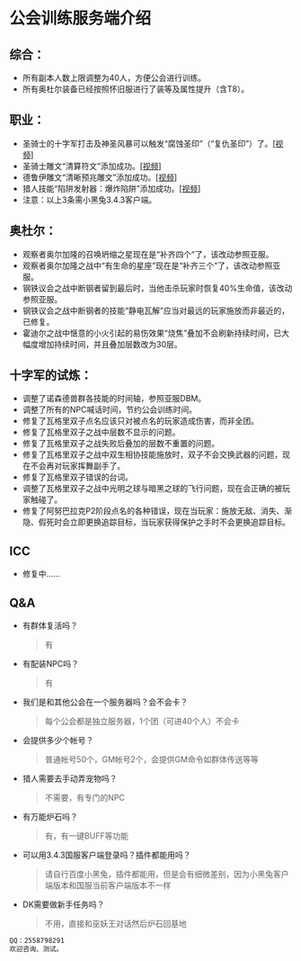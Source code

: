 # 公会训练服务端介绍
## 综合：
- 所有副本人数上限调整为40人，方便公会进行训练。
- 所有奥杜尔装备已经按照怀旧服进行了装等及属性提升（含T8）。
 
## 职业：
- 圣骑士的十字军打击及神圣风暴可以触发“腐蚀圣印”（“复仇圣印”）了。<a href="https://www.bilibili.com/video/BV1TueZeXEif/?spm_id_from=333.999.0.0" target="_blank">[视频]</a>
- 圣骑士雕文“清算符文”添加成功。<a href="https://www.bilibili.com/video/BV1TueZeXEif/?spm_id_from=333.999.0.0" target="_blank">[视频]</a>
- 德鲁伊雕文“清晰预兆雕文”添加成功。<a href="https://www.bilibili.com/video/BV17s8be5EKJ/?spm_id_from=333.999.0.0" target="_blank">[视频]</a>
- 猎人技能“陷阱发射器：爆炸陷阱”添加成功。<a href="https://www.bilibili.com/video/BV1Lz8cecEAx/?spm_id_from=333.999.0.0" target="_blank">[视频]</a>
- 注意：以上3条需小黑兔3.4.3客户端。
  
## 奥杜尔：
- 观察者奥尔加隆的召唤坍缩之星现在是“补齐四个”了，该改动参照亚服。
- 观察者奥尔加隆之战中“有生命的星座”现在是“补齐三个”了，该改动参照亚服。
- 钢铁议会之战中断钢者留到最后时，当他击杀玩家时恢复40%生命值，该改动参照亚服。
- 钢铁议会之战中断钢者的技能“静电瓦解”应当对最远的玩家施放而非最近的，已修复。
- 霍迪尔之战中惬意的小火引起的易伤效果“烧焦”叠加不会刷新持续时间，已大幅度增加持续时间，并且叠加层数改为30层。
  
## 十字军的试炼：
- 调整了诺森德兽群各技能的时间轴，参照亚服DBM。
- 调整了所有的NPC喊话时间，节约公会训练时间。
- 修复了瓦格里双子点名应该只对被点名的玩家造成伤害，而非全团。
- 修复了瓦格里双子之战中层数不显示的问题。
- 修复了瓦格里双子之战失败后叠加的层数不重置的问题。
- 修复了瓦格里双子之战中双生相协技能施放时，双子不会交换武器的问题，现在不会再对玩家挥舞副手了。
- 修复了瓦格里双子错误的台词。
- 调整了瓦格里双子之战中光明之球与暗黑之球的飞行问题，现在会正确的被玩家触碰了。
- 修复了阿努巴拉克P2阶段点名的各种错误，现在当玩家：施放无敌、消失、渐隐、假死时会立即更换追踪目标，当玩家获得保护之手时不会更换追踪目标。

## ICC
- 修复中……

## Q&A  
- 有群体复活吗？  
  > 有
- 有配装NPC吗？
  > 有
- 我们是和其他公会在一个服务器吗？会不会卡？
  > 每个公会都是独立服务器，1个团（可进40个人）不会卡
- 会提供多少个帐号？
  > 普通帐号50个，GM帐号2个，会提供GM命令如群体传送等等
- 猎人需要去手动弄宠物吗？
  > 不需要，有专门的NPC
- 有万能炉石吗？
  > 有，有一键BUFF等功能
- 可以用3.4.3国服客户端登录吗？插件都能用吗？
  > 请自行百度小黑兔，插件都能用，但是会有细微差别，因为小黑兔客户端版本和国服当前客户端版本不一样
- DK需要做新手任务吗？
  > 不用，直接和巫妖王对话然后炉石回基地


```markdown
QQ：2558798291
欢迎咨询、测试。
```
